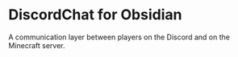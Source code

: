 # DiscordChat for Obsidian
A communication layer between players on the Discord and on the Minecraft server.
